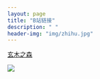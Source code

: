 ```yaml
---
layout: page
title: "B站链接"
description: " "
header-img: "img/zhihu.jpg"
---
```




[玄木之森](https://space.bilibili.com/545545/#/)

<a href="https://space.bilibili.com/545545/#/" target="_blank"><img src="https://github.com/feiyuii/feiyuii.github.io/blob/master/img/crowds/crowds.jpg?raw=true"/></a>




